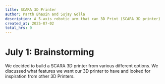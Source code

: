 ```yaml
---
title: SCARA 3D Printer
author: Parth Bhasin and Sujay Golla
description: A 5-axis robotic arm that can 3D Print (SCARA 3D printer) 
created_at: 2025-07-02
total_hrs: 0
---
```


# July 1: Brainstorming
We decided to build a SCARA 3D printer from various different options. We discussed what features we want our 3D printer to have and looked for inspiration from other 3D Printers.
